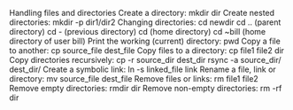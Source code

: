 Handling files and directories 
Create a directory: 
mkdir dir 
Create nested directories: 
mkdir -p dir1/dir2 
Changing directories: 
cd newdir 
cd .. (parent directory) 
cd - (previous directory) 
cd (home directory) 
cd ~bill (home directory of user bill) 
Print the working (current) directory: 
pwd 
Copy a file to another: 
cp source_file dest_file 
Copy files to a directory: 
cp file1 file2 dir 
Copy directories recursively: 
cp -r source_dir dest_dir 
rsync -a source_dir/ dest_dir/ 
Create a symbolic link: 
ln -s linked_file link 
Rename a file, link or directory: 
mv source_file dest_file 
Remove files or links: 
rm file1 file2 
Remove empty directories: 
rmdir dir 
Remove non-empty directories: 
rm -rf dir 
